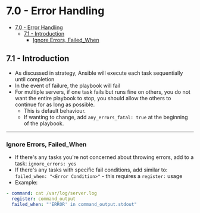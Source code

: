 # 7.0 - Error Handling

- [7.0 - Error Handling](#70---error-handling)
  - [7.1 - Introduction](#71---introduction)
    - [Ignore Errors, Failed\_When](#ignore-errors-failed_when)

## 7.1 - Introduction

- As discussed in strategy, Ansible will execute each task sequentially until completion
- In the event of failure, the playbook will fail
- For multiple servers, if one task fails but runs fine on others, you do not want the entire playbook to stop, you should allow the others to continue for as long as possible.
  - This is default behaviour.
  - If wanting to change, add `any_errors_fatal: true` at the beginning of the playbook.

---

### Ignore Errors, Failed_When

- If there's any tasks you're not concerned about throwing errors, add to a task: `ignore_errors: yes`
- If there's any tasks with specific fail conditions, add similar to:
`failed_when: "<Error Condition>"`  - this requires a `register:` usage
- Example:

```yaml
- command: cat /var/log/server.log
  register: command_output
  failed_when: "'ERROR' in command_output.stdout"
```
